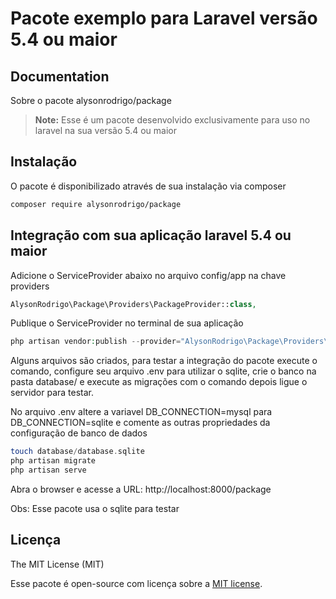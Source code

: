Pacote exemplo para Laravel versão 5.4 ou maior 
===============

## Documentation

Sobre o pacote alysonrodrigo/package

> **Note:** Esse é um pacote desenvolvido exclusivamente para uso no laravel na sua versão 5.4 ou maior

## Instalação

O pacote é disponibilizado através de sua instalação via composer

```bash
composer require alysonrodrigo/package
```

## Integração com sua aplicação laravel 5.4 ou maior

Adicione o ServiceProvider abaixo no arquivo config/app na chave providers

```php
AlysonRodrigo\Package\Providers\PackageProvider::class,
```

Publique o ServiceProvider no terminal de sua aplicação

```php
php artisan vendor:publish --provider="AlysonRodrigo\Package\Providers\PackageProvider"
```

Alguns arquivos são criados, para testar a integração do pacote execute o comando, configure seu arquivo .env para 
utilizar o sqlite, crie o banco na pasta database/ e execute as migrações com o comando depois ligue o servidor para testar.

No arquivo .env altere a variavel DB_CONNECTION=mysql para DB_CONNECTION=sqlite e comente as outras propriedades da
configuração de banco de dados

```php
touch database/database.sqlite
php artisan migrate
php artisan serve
```

Abra o browser e acesse a URL: http://localhost:8000/package

Obs: Esse pacote usa o sqlite para testar 

## Licença

The MIT License (MIT)

Esse pacote é open-source com licença sobre a [MIT license](http://opensource.org/licenses/MIT).
